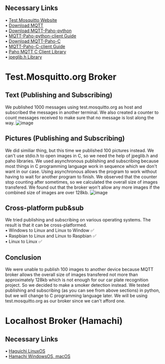 ## Necessary Links <br/>
• [Test Mosquitto Website](https://test.mosquitto.org/) <br/>
• [Download MQTT](https://mosquitto.org/download/) <br/>
• [Download MQTT-Paho-python](https://github.com/eclipse/paho.mqtt.python) <br/>
• [MQTT-Paho-python-client Guide](http://www.steves-internet-guide.com/into-mqtt-python-client/) <br/>
• [Download MQTT-Paho-C](https://github.com/eclipse/paho.mqtt.c) <br/>
• [MQTT-Paho-C-client Guide](https://docs.emqx.io/en/broker/v4.3/development/c.html#paho-c-usage-example) <br/>
• [Paho MQTT C Client Library](https://www.eclipse.org/paho/files/mqttdoc/MQTTClient/html/index.html) </br>
• [jpeglib.h Library](https://github.com/winlibs/libjpeg)

# Test.Mosquitto.org Broker
## Text (Publishing and Subscribing)
We published 1000 messages using test.mosquitto.org as host and subscribed the messages in another terminal. We also created a counter to count messages received to make sure that no message is lost along the way.
![image](https://user-images.githubusercontent.com/87508144/133459762-a8877785-9e4b-48b3-bd6e-f5957ea428d8.png)

## Pictures (Publishing and Subscribing) 
We did similiar thing, but this time we published 100 pictures instead. We can't use stdio.h to open images in C, so we need the help of jpeglib.h and paho libraries.
We used asynchronous publishing and subscribing because most things in C programming language work in sequence which we don't want in our case. Using asynchronous allows the program to work without having to wait for another program to finish. We observed that the counter stop counting after sometimes, so we calculated the overall size of images transfered. We found out that the broker won't allow any more images if the combined size of images are over 128kb.
![image](https://user-images.githubusercontent.com/87508144/133457337-0595e407-e394-4c31-bfaa-6612f3afa088.png)


## Cross-platform pub&sub
We tried publishing and subscribing on various operating systems. The result is that it can be cross-platformed. <br/>
• Windows to Linux and Linux to Window ✅<br/>
• Raspbian to Linux and Linux to Raspbian ✅<br/>
• Linux to Linux  ✅<br/>
 
## Conclusion
We were unable to publish 100 images to another device because MQTT broker allows the overall size of images transfered not more than approximately 128kb which is not enough for our car plate recognition project. So we decided to make a smoker detection instead. We tested publishing and subscribing (as you can see from above sections) in python, but we will change to C programming language later. We will be using test.mosquitto.org as our broker since we can't afford one.
  
# Localhost Broker (Hamachi)
## Necessary Links <br/>
• [Haguichi LinuxOS](https://haguichi.net/) <br/>
• [Hamachi WindowsOS, macOS](https://www.vpn.net/) <br/>
